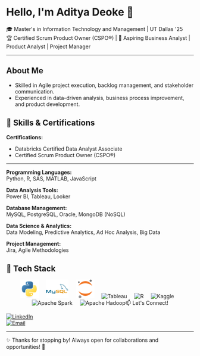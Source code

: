 # Hello, I'm Aditya Deoke 👋

🎓 Master's in Information Technology and Management | UT Dallas '25  
🏆 Certified Scrum Product Owner (CSPO®) | 🎯 Aspiring Business Analyst | Product Analyst | Project Manager

---

## About Me
- Skilled in Agile project execution, backlog management, and stakeholder communication.
- Experienced in data-driven analysis, business process improvement, and product development.

## 💼 Skills & Certifications

**Certifications:**  
- Databricks Certified Data Analyst Associate
- Certified Scrum Product Owner (CSPO®)

---

**Programming Languages:**  
Python, R, SAS, MATLAB, JavaScript

**Data Analysis Tools:**  
Power BI, Tableau, Looker

**Database Management:**  
MySQL, PostgreSQL, Oracle, MongoDB (NoSQL)

**Data Science & Analytics:**  
Data Modeling, Predictive Analytics, Ad Hoc Analysis, Big Data

**Project Management:**  
Jira, Agile Methodologies

## 🚀 Tech Stack

<p align="center">
  <img src="https://raw.githubusercontent.com/devicons/devicon/master/icons/python/python-original.svg" alt="Python" width="50" height="50"/>
  &nbsp;&nbsp;&nbsp;
  <img src="https://raw.githubusercontent.com/devicons/devicon/master/icons/mysql/mysql-original-wordmark.svg" alt="SQL" width="60" height="50"/>
  &nbsp;&nbsp;&nbsp;
  <img src="https://raw.githubusercontent.com/devicons/devicon/master/icons/jupyter/jupyter-original.svg" alt="Jupyter Notebook" width="50" height="50"/>
  &nbsp;&nbsp;&nbsp;
  <img src="https://upload.wikimedia.org/wikipedia/commons/4/4b/Tableau_Logo.png" alt="Tableau" width="50" height="50"/>
  &nbsp;&nbsp;&nbsp;
  <img src="https://www.r-project.org/logo/Rlogo.png" alt="R" width="50" height="50"/>
  &nbsp;&nbsp;&nbsp;
  <img src="https://upload.wikimedia.org/wikipedia/commons/7/7c/Kaggle_logo.png" alt="Kaggle" width="50" height="50"/>
  &nbsp;&nbsp;&nbsp;
  <img src="https://upload.wikimedia.org/wikipedia/commons/f/f3/Apache_Spark_logo.svg" alt="Apache Spark" width="50" height="50"/>
  &nbsp;&nbsp;&nbsp;
  <img src="https://upload.wikimedia.org/wikipedia/commons/0/0e/Hadoop_logo.svg" alt="Apache Hadoop" width="50" height="50_

## 📫 Let's Connect!
[![LinkedIn](https://img.shields.io/badge/LinkedIn-AdityaDeoke-blue?logo=linkedin)](https://www.linkedin.com/in/adityadeoke/)  
[![Email](https://img.shields.io/badge/Email-aditya.deoke@utdallas.edu-red?logo=gmail)](mailto:aditya.deoke@utdallas.edu)

---

✨ Thanks for stopping by! Always open for collaborations and opportunities! 🚀



